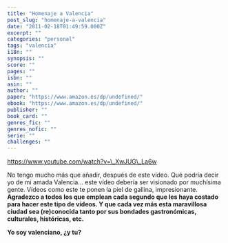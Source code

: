 ```yaml
---
title: "Homenaje a Valencia"
post_slug: "homenaje-a-valencia"
date: "2011-02-18T01:49:59.000Z"
excerpt: ""
categories: "personal"
tags: "valencia"
i18n: ""
synopsis: ""
score: ""
pages: ""
isbn: ""
asin: ""
author: ""
paper: "https://www.amazon.es/dp/undefined/"
ebook: "https://www.amazon.es/dp/undefined/"
publisher: ""
book_card: ""
genres_fic: ""
genres_nofic: ""
serie: ""
challenges: ""
---
```


https://www.youtube.com/watch?v=\_XwJUG\_La6w

No tengo mucho más que añadir, después de este vídeo. Qué podría decir yo de mi amada Valencia... este vídeo debería ser visionado por muchísima gente. Vídeos como este te ponen la piel de gallina, impresionante. **Agradezco a todos los que emplean cada segundo que les haya costado para hacer este tipo de vídeos. Y que cada vez más esta maravillosa ciudad sea (re)conocida tanto por sus bondades gastronómicas, culturales, históricas, etc.**

**Yo soy valenciano, ¿y tu?**
